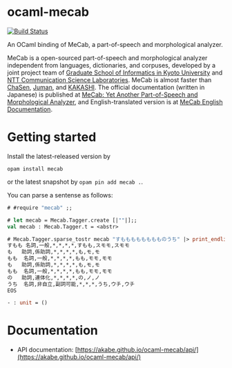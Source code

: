 # ocaml-mecab

[![Build Status](https://travis-ci.org/akabe/ocaml-mecab.svg?branch=master)](https://travis-ci.org/akabe/ocaml-mecab)

An OCaml binding of MeCab, a part-of-speech and morphological analyzer.

MeCab is a open-sourced part-of-speech and morphological analyzer independent from languages, dictionaries, and corpuses, developed by a joint project team of
[Graduate School of Informatics in Kyoto University][GSI-KU] and
[NTT Communication Science Laboratories][NTT-CSL].
MeCab is almost faster than [ChaSen][ChaSen], [Juman][Juman], and [KAKASHI][KAKASHI].
The official documentation (written in Japanese) is published at [MeCab: Yet Another Part-of-Speech and Morphological Analyzer][MeCab-ja], and English-translated version is at [MeCab English Documentation][MeCab-en].

[GSI-KU]: http://www.i.kyoto-u.ac.jp/en/
[NTT-CSL]: http://www.kecl.ntt.co.jp/rps/english/index_e.html
[ChaSen]: http://chasen-legacy.osdn.jp/
[Juman]: http://nlp.ist.i.kyoto-u.ac.jp/index.php?JUMAN
[KAKASHI]: http://kakasi.namazu.org/index.html.en
[MeCab-ja]: http://taku910.github.io/mecab/
[MeCab-en]: https://github.com/jordwest/mecab-docs-en/blob/master/README.md

# Getting started

Install the latest-released version by

```
opam install mecab
```

or the latest snapshot by `opam pin add mecab .`.

You can parse a sentense as follows:

```ocaml
# #require "mecab" ;;

# let mecab = Mecab.Tagger.create [|""|];;
val mecab : Mecab.Tagger.t = <abstr>

# Mecab.Tagger.sparse_tostr mecab "すもももももももものうち" |> print_endline;;
すもも	名詞,一般,*,*,*,*,すもも,スモモ,スモモ
も	助詞,係助詞,*,*,*,*,も,モ,モ
もも	名詞,一般,*,*,*,*,もも,モモ,モモ
も	助詞,係助詞,*,*,*,*,も,モ,モ
もも	名詞,一般,*,*,*,*,もも,モモ,モモ
の	助詞,連体化,*,*,*,*,の,ノ,ノ
うち	名詞,非自立,副詞可能,*,*,*,うち,ウチ,ウチ
EOS

- : unit = ()
```

# Documentation

- API documentation: [https://akabe.github.io/ocaml-mecab/api/](https://akabe.github.io/ocaml-mecab/api/)

